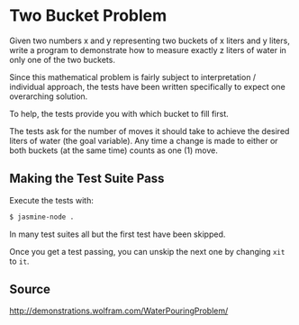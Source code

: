 # Two Bucket Problem

Given two numbers x and y representing two buckets of x liters and y liters, write a program to demonstrate how to measure exactly z liters of water in only one of the two buckets.

Since this mathematical problem is fairly subject to interpretation / individual approach, the tests have been written specifically to expect one overarching solution.

To help, the tests provide you with which bucket to fill first.

The tests ask for the number of moves it should take to achieve the desired liters of water (the goal variable). Any time a change is made to either or both buckets (at the same time) counts as one (1) move.

## Making the Test Suite Pass

Execute the tests with:

```bash
$ jasmine-node .
```

In many test suites all but the first test have been skipped.

Once you get a test passing, you can unskip the next one by
changing `xit` to `it`.

## Source

http://demonstrations.wolfram.com/WaterPouringProblem/